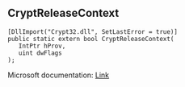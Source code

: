 ## CryptReleaseContext

```
[DllImport("Crypt32.dll", SetLastError = true)]
public static extern bool CryptReleaseContext(
   IntPtr hProv,
   uint dwFlags
);
```

Microsoft documentation: [Link](https://docs.microsoft.com/en-us/windows/win32/api/wincrypt/nf-wincrypt-cryptreleasecontext)
